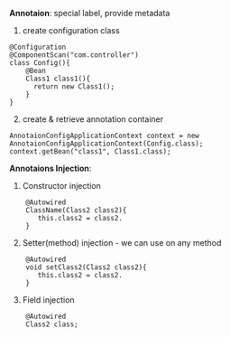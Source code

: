 **Annotaion**: special label, provide metadata
1. create configuration class
```
@Configuration
@ComponentScan("com.controller")
class Config(){
    @Bean
    Class1 class1(){
      return new Class1();
    }
}
```
2. create & retrieve annotation container
```
AnnotaionConfigApplicationContext context = new AnnotaionConfigApplicationContext(Config.class);
context.getBean("class1", Class1.class);
```

**Annotaions Injection**:
1. Constructor injection
```
    @Autowired
    ClassName(Class2 class2){
       this.class2 = class2. 
    }
```
2. Setter(method) injection -  we can use on any method
```
    @Autowired
    void setClass2(Class2 class2){
       this.class2 = class2. 
    }
```
3. Field injection
```
    @Autowired
    Class2 class;
```
